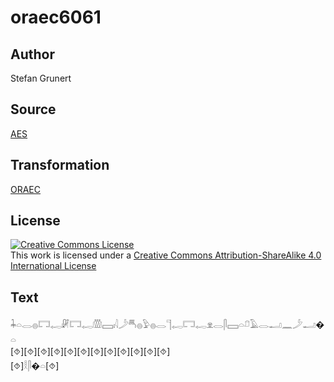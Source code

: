# oraec6061

## Author

Stefan Grunert

## Source

[AES](https://github.com/simondschweitzer/aes)

## Transformation

[ORAEC](https://oraec.github.io/)

## License

<a rel="license" href="http://creativecommons.org/licenses/by-sa/4.0/"><img alt="Creative Commons License" style="border-width:0" src="https://i.creativecommons.org/l/by-sa/4.0/88x31.png" /></a><br />This work is licensed under a <a rel="license" href="http://creativecommons.org/licenses/by-sa/4.0/">Creative Commons Attribution-ShareAlike 4.0 International License</a>

## Text

𓇓𓏏𓂋𓐍𓉐𓉻𓏞𓉐𓉻𓏃𓈙𓏤𓇋𓌳𓄪𓐍𓅱𓐍𓂋𓊹𓉻𓉐𓉻𓁷𓂋𓋴𓈙𓏏𓍔𓄿𓂋𓂝𓈖𓌳𓂝�𓏏<br>
[⯑][⯑][⯑][⯑][⯑][⯑][⯑][⯑][⯑][⯑][⯑][⯑]<br>
[⯑]𓎛𓋴�𓏏[⯑]<br>
